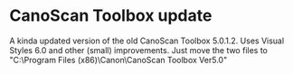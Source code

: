 # CanoScan Toolbox update
 A kinda updated version of the old CanoScan Toolbox 5.0.1.2. Uses Visual Styles 6.0 and other (small) improvements.
Just move the two files to "C:\Program Files (x86)\Canon\CanoScan Toolbox Ver5.0"
